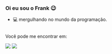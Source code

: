 ### Oi eu sou o Frank 😉

- 💻 mergulhando no mundo da programação.
##
Você pode me encontrar em:
<div>
     <a href="https://www.linkedin.com/in/franklinbarabas/" target="_blank"
      ><img
        src="https://img.shields.io/badge/LinkedIn-0077B5?style=for-the-badge&logo=linkedin&logoColor=white"
        target="_blank"
    /></a>
     <a href="mailto:franklinbecker@hotmail.com" target="_blank"
        ><img
          src="https://img.shields.io/badge/Microsoft_Outlook-0078D4?style=for-the-badge&logo=microsoft-outlook&logoColor=white"
          target="_blank"
      /></a>
  
</div>
  
